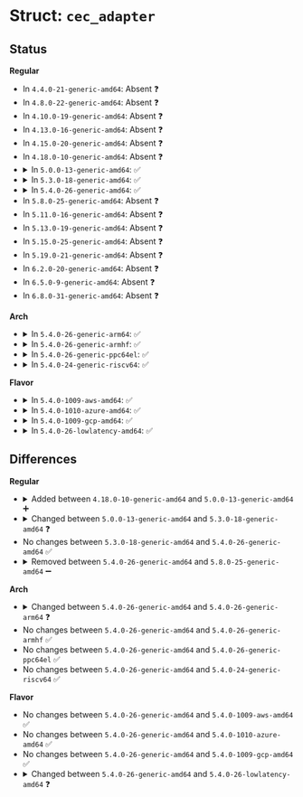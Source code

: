 # Struct: <code>cec_adapter</code>

## Status
<b>Regular</b>
<ul>
<li>
In <code>4.4.0-21-generic-amd64</code>: Absent ❓
</li>
<li>
In <code>4.8.0-22-generic-amd64</code>: Absent ❓
</li>
<li>
In <code>4.10.0-19-generic-amd64</code>: Absent ❓
</li>
<li>
In <code>4.13.0-16-generic-amd64</code>: Absent ❓
</li>
<li>
In <code>4.15.0-20-generic-amd64</code>: Absent ❓
</li>
<li>
In <code>4.18.0-10-generic-amd64</code>: Absent ❓
</li>
<li>
<details>
<summary>In <code>5.0.0-13-generic-amd64</code>: ✅</summary>

```c
struct cec_adapter {
    struct module * owner;
    char[32] name;
    struct cec_devnode devnode;
    struct mutex lock;
    struct rc_dev * rc;
    struct list_head transmit_queue;
    unsigned int transmit_queue_sz;
    struct list_head wait_queue;
    struct cec_data * transmitting;
    bool transmit_in_progress;
    struct task_struct * kthread_config;
    struct completion config_completion;
    struct task_struct * kthread;
    wait_queue_head_t kthread_waitq;
    wait_queue_head_t waitq;
    const struct cec_adap_ops * ops;
    void * priv;
    u32 capabilities;
    u8 available_log_addrs;
    u16 phys_addr;
    bool needs_hpd;
    bool is_configuring;
    bool is_configured;
    bool cec_pin_is_high;
    u8 last_initiator;
    u32 monitor_all_cnt;
    u32 monitor_pin_cnt;
    u32 follower_cnt;
    struct cec_fh * cec_follower;
    struct cec_fh * cec_initiator;
    bool passthrough;
    struct cec_log_addrs log_addrs;
    u32 tx_timeouts;
    struct cec_notifier * notifier;
    struct dentry * cec_dir;
    struct dentry * status_file;
    struct dentry * error_inj_file;
    u16[15] phys_addrs;
    u32 sequence;
    char[32] input_phys;
}
```
</details>
</li>
<li>
<details>
<summary>In <code>5.3.0-18-generic-amd64</code>: ✅</summary>

```c
struct cec_adapter {
    struct module * owner;
    char[32] name;
    struct cec_devnode devnode;
    struct mutex lock;
    struct rc_dev * rc;
    struct list_head transmit_queue;
    unsigned int transmit_queue_sz;
    struct list_head wait_queue;
    struct cec_data * transmitting;
    bool transmit_in_progress;
    struct task_struct * kthread_config;
    struct completion config_completion;
    struct task_struct * kthread;
    wait_queue_head_t kthread_waitq;
    wait_queue_head_t waitq;
    const struct cec_adap_ops * ops;
    void * priv;
    u32 capabilities;
    u8 available_log_addrs;
    u16 phys_addr;
    bool needs_hpd;
    bool is_configuring;
    bool is_configured;
    bool cec_pin_is_high;
    u8 last_initiator;
    u32 monitor_all_cnt;
    u32 monitor_pin_cnt;
    u32 follower_cnt;
    struct cec_fh * cec_follower;
    struct cec_fh * cec_initiator;
    bool passthrough;
    struct cec_log_addrs log_addrs;
    struct cec_connector_info conn_info;
    u32 tx_timeouts;
    struct cec_notifier * notifier;
    struct dentry * cec_dir;
    struct dentry * status_file;
    struct dentry * error_inj_file;
    u16[15] phys_addrs;
    u32 sequence;
    char[32] input_phys;
}
```
</details>
</li>
<li>
<details>
<summary>In <code>5.4.0-26-generic-amd64</code>: ✅</summary>

```c
struct cec_adapter {
    struct module * owner;
    char[32] name;
    struct cec_devnode devnode;
    struct mutex lock;
    struct rc_dev * rc;
    struct list_head transmit_queue;
    unsigned int transmit_queue_sz;
    struct list_head wait_queue;
    struct cec_data * transmitting;
    bool transmit_in_progress;
    struct task_struct * kthread_config;
    struct completion config_completion;
    struct task_struct * kthread;
    wait_queue_head_t kthread_waitq;
    wait_queue_head_t waitq;
    const struct cec_adap_ops * ops;
    void * priv;
    u32 capabilities;
    u8 available_log_addrs;
    u16 phys_addr;
    bool needs_hpd;
    bool is_configuring;
    bool is_configured;
    bool cec_pin_is_high;
    u8 last_initiator;
    u32 monitor_all_cnt;
    u32 monitor_pin_cnt;
    u32 follower_cnt;
    struct cec_fh * cec_follower;
    struct cec_fh * cec_initiator;
    bool passthrough;
    struct cec_log_addrs log_addrs;
    struct cec_connector_info conn_info;
    u32 tx_timeouts;
    struct cec_notifier * notifier;
    struct dentry * cec_dir;
    struct dentry * status_file;
    struct dentry * error_inj_file;
    u16[15] phys_addrs;
    u32 sequence;
    char[32] input_phys;
}
```
</details>
</li>
<li>
In <code>5.8.0-25-generic-amd64</code>: Absent ❓
</li>
<li>
In <code>5.11.0-16-generic-amd64</code>: Absent ❓
</li>
<li>
In <code>5.13.0-19-generic-amd64</code>: Absent ❓
</li>
<li>
In <code>5.15.0-25-generic-amd64</code>: Absent ❓
</li>
<li>
In <code>5.19.0-21-generic-amd64</code>: Absent ❓
</li>
<li>
In <code>6.2.0-20-generic-amd64</code>: Absent ❓
</li>
<li>
In <code>6.5.0-9-generic-amd64</code>: Absent ❓
</li>
<li>
In <code>6.8.0-31-generic-amd64</code>: Absent ❓
</li>
</ul>
<b>Arch</b>
<ul>
<li>
<details>
<summary>In <code>5.4.0-26-generic-arm64</code>: ✅</summary>

```c
struct cec_adapter {
    struct module * owner;
    char[32] name;
    struct cec_devnode devnode;
    struct mutex lock;
    struct rc_dev * rc;
    struct list_head transmit_queue;
    unsigned int transmit_queue_sz;
    struct list_head wait_queue;
    struct cec_data * transmitting;
    bool transmit_in_progress;
    struct task_struct * kthread_config;
    struct completion config_completion;
    struct task_struct * kthread;
    wait_queue_head_t kthread_waitq;
    wait_queue_head_t waitq;
    const struct cec_adap_ops * ops;
    void * priv;
    u32 capabilities;
    u8 available_log_addrs;
    u16 phys_addr;
    bool needs_hpd;
    bool is_configuring;
    bool is_configured;
    bool cec_pin_is_high;
    u8 last_initiator;
    u32 monitor_all_cnt;
    u32 monitor_pin_cnt;
    u32 follower_cnt;
    struct cec_fh * cec_follower;
    struct cec_fh * cec_initiator;
    bool passthrough;
    struct cec_log_addrs log_addrs;
    struct cec_connector_info conn_info;
    u32 tx_timeouts;
    struct cec_notifier * notifier;
    struct cec_pin * pin;
    struct dentry * cec_dir;
    struct dentry * status_file;
    struct dentry * error_inj_file;
    u16[15] phys_addrs;
    u32 sequence;
    char[32] input_phys;
}
```
</details>
</li>
<li>
<details>
<summary>In <code>5.4.0-26-generic-armhf</code>: ✅</summary>

```c
struct cec_adapter {
    struct module * owner;
    char[32] name;
    struct cec_devnode devnode;
    struct mutex lock;
    struct rc_dev * rc;
    struct list_head transmit_queue;
    unsigned int transmit_queue_sz;
    struct list_head wait_queue;
    struct cec_data * transmitting;
    bool transmit_in_progress;
    struct task_struct * kthread_config;
    struct completion config_completion;
    struct task_struct * kthread;
    wait_queue_head_t kthread_waitq;
    wait_queue_head_t waitq;
    const struct cec_adap_ops * ops;
    void * priv;
    u32 capabilities;
    u8 available_log_addrs;
    u16 phys_addr;
    bool needs_hpd;
    bool is_configuring;
    bool is_configured;
    bool cec_pin_is_high;
    u8 last_initiator;
    u32 monitor_all_cnt;
    u32 monitor_pin_cnt;
    u32 follower_cnt;
    struct cec_fh * cec_follower;
    struct cec_fh * cec_initiator;
    bool passthrough;
    struct cec_log_addrs log_addrs;
    struct cec_connector_info conn_info;
    u32 tx_timeouts;
    struct cec_notifier * notifier;
    struct dentry * cec_dir;
    struct dentry * status_file;
    struct dentry * error_inj_file;
    u16[15] phys_addrs;
    u32 sequence;
    char[32] input_phys;
}
```
</details>
</li>
<li>
<details>
<summary>In <code>5.4.0-26-generic-ppc64el</code>: ✅</summary>

```c
struct cec_adapter {
    struct module * owner;
    char[32] name;
    struct cec_devnode devnode;
    struct mutex lock;
    struct rc_dev * rc;
    struct list_head transmit_queue;
    unsigned int transmit_queue_sz;
    struct list_head wait_queue;
    struct cec_data * transmitting;
    bool transmit_in_progress;
    struct task_struct * kthread_config;
    struct completion config_completion;
    struct task_struct * kthread;
    wait_queue_head_t kthread_waitq;
    wait_queue_head_t waitq;
    const struct cec_adap_ops * ops;
    void * priv;
    u32 capabilities;
    u8 available_log_addrs;
    u16 phys_addr;
    bool needs_hpd;
    bool is_configuring;
    bool is_configured;
    bool cec_pin_is_high;
    u8 last_initiator;
    u32 monitor_all_cnt;
    u32 monitor_pin_cnt;
    u32 follower_cnt;
    struct cec_fh * cec_follower;
    struct cec_fh * cec_initiator;
    bool passthrough;
    struct cec_log_addrs log_addrs;
    struct cec_connector_info conn_info;
    u32 tx_timeouts;
    struct cec_notifier * notifier;
    struct dentry * cec_dir;
    struct dentry * status_file;
    struct dentry * error_inj_file;
    u16[15] phys_addrs;
    u32 sequence;
    char[32] input_phys;
}
```
</details>
</li>
<li>
<details>
<summary>In <code>5.4.0-24-generic-riscv64</code>: ✅</summary>

```c
struct cec_adapter {
    struct module * owner;
    char[32] name;
    struct cec_devnode devnode;
    struct mutex lock;
    struct rc_dev * rc;
    struct list_head transmit_queue;
    unsigned int transmit_queue_sz;
    struct list_head wait_queue;
    struct cec_data * transmitting;
    bool transmit_in_progress;
    struct task_struct * kthread_config;
    struct completion config_completion;
    struct task_struct * kthread;
    wait_queue_head_t kthread_waitq;
    wait_queue_head_t waitq;
    const struct cec_adap_ops * ops;
    void * priv;
    u32 capabilities;
    u8 available_log_addrs;
    u16 phys_addr;
    bool needs_hpd;
    bool is_configuring;
    bool is_configured;
    bool cec_pin_is_high;
    u8 last_initiator;
    u32 monitor_all_cnt;
    u32 monitor_pin_cnt;
    u32 follower_cnt;
    struct cec_fh * cec_follower;
    struct cec_fh * cec_initiator;
    bool passthrough;
    struct cec_log_addrs log_addrs;
    struct cec_connector_info conn_info;
    u32 tx_timeouts;
    struct cec_notifier * notifier;
    struct dentry * cec_dir;
    struct dentry * status_file;
    struct dentry * error_inj_file;
    u16[15] phys_addrs;
    u32 sequence;
    char[32] input_phys;
}
```
</details>
</li>
</ul>
<b>Flavor</b>
<ul>
<li>
<details>
<summary>In <code>5.4.0-1009-aws-amd64</code>: ✅</summary>

```c
struct cec_adapter {
    struct module * owner;
    char[32] name;
    struct cec_devnode devnode;
    struct mutex lock;
    struct rc_dev * rc;
    struct list_head transmit_queue;
    unsigned int transmit_queue_sz;
    struct list_head wait_queue;
    struct cec_data * transmitting;
    bool transmit_in_progress;
    struct task_struct * kthread_config;
    struct completion config_completion;
    struct task_struct * kthread;
    wait_queue_head_t kthread_waitq;
    wait_queue_head_t waitq;
    const struct cec_adap_ops * ops;
    void * priv;
    u32 capabilities;
    u8 available_log_addrs;
    u16 phys_addr;
    bool needs_hpd;
    bool is_configuring;
    bool is_configured;
    bool cec_pin_is_high;
    u8 last_initiator;
    u32 monitor_all_cnt;
    u32 monitor_pin_cnt;
    u32 follower_cnt;
    struct cec_fh * cec_follower;
    struct cec_fh * cec_initiator;
    bool passthrough;
    struct cec_log_addrs log_addrs;
    struct cec_connector_info conn_info;
    u32 tx_timeouts;
    struct cec_notifier * notifier;
    struct dentry * cec_dir;
    struct dentry * status_file;
    struct dentry * error_inj_file;
    u16[15] phys_addrs;
    u32 sequence;
    char[32] input_phys;
}
```
</details>
</li>
<li>
<details>
<summary>In <code>5.4.0-1010-azure-amd64</code>: ✅</summary>

```c
struct cec_adapter {
    struct module * owner;
    char[32] name;
    struct cec_devnode devnode;
    struct mutex lock;
    struct rc_dev * rc;
    struct list_head transmit_queue;
    unsigned int transmit_queue_sz;
    struct list_head wait_queue;
    struct cec_data * transmitting;
    bool transmit_in_progress;
    struct task_struct * kthread_config;
    struct completion config_completion;
    struct task_struct * kthread;
    wait_queue_head_t kthread_waitq;
    wait_queue_head_t waitq;
    const struct cec_adap_ops * ops;
    void * priv;
    u32 capabilities;
    u8 available_log_addrs;
    u16 phys_addr;
    bool needs_hpd;
    bool is_configuring;
    bool is_configured;
    bool cec_pin_is_high;
    u8 last_initiator;
    u32 monitor_all_cnt;
    u32 monitor_pin_cnt;
    u32 follower_cnt;
    struct cec_fh * cec_follower;
    struct cec_fh * cec_initiator;
    bool passthrough;
    struct cec_log_addrs log_addrs;
    struct cec_connector_info conn_info;
    u32 tx_timeouts;
    struct cec_notifier * notifier;
    struct dentry * cec_dir;
    struct dentry * status_file;
    struct dentry * error_inj_file;
    u16[15] phys_addrs;
    u32 sequence;
    char[32] input_phys;
}
```
</details>
</li>
<li>
<details>
<summary>In <code>5.4.0-1009-gcp-amd64</code>: ✅</summary>

```c
struct cec_adapter {
    struct module * owner;
    char[32] name;
    struct cec_devnode devnode;
    struct mutex lock;
    struct rc_dev * rc;
    struct list_head transmit_queue;
    unsigned int transmit_queue_sz;
    struct list_head wait_queue;
    struct cec_data * transmitting;
    bool transmit_in_progress;
    struct task_struct * kthread_config;
    struct completion config_completion;
    struct task_struct * kthread;
    wait_queue_head_t kthread_waitq;
    wait_queue_head_t waitq;
    const struct cec_adap_ops * ops;
    void * priv;
    u32 capabilities;
    u8 available_log_addrs;
    u16 phys_addr;
    bool needs_hpd;
    bool is_configuring;
    bool is_configured;
    bool cec_pin_is_high;
    u8 last_initiator;
    u32 monitor_all_cnt;
    u32 monitor_pin_cnt;
    u32 follower_cnt;
    struct cec_fh * cec_follower;
    struct cec_fh * cec_initiator;
    bool passthrough;
    struct cec_log_addrs log_addrs;
    struct cec_connector_info conn_info;
    u32 tx_timeouts;
    struct cec_notifier * notifier;
    struct dentry * cec_dir;
    struct dentry * status_file;
    struct dentry * error_inj_file;
    u16[15] phys_addrs;
    u32 sequence;
    char[32] input_phys;
}
```
</details>
</li>
<li>
<details>
<summary>In <code>5.4.0-26-lowlatency-amd64</code>: ✅</summary>

```c
struct cec_adapter {
    struct module * owner;
    char[32] name;
    struct cec_devnode devnode;
    struct mutex lock;
    struct rc_dev * rc;
    struct list_head transmit_queue;
    unsigned int transmit_queue_sz;
    struct list_head wait_queue;
    struct cec_data * transmitting;
    bool transmit_in_progress;
    struct task_struct * kthread_config;
    struct completion config_completion;
    struct task_struct * kthread;
    wait_queue_head_t kthread_waitq;
    wait_queue_head_t waitq;
    const struct cec_adap_ops * ops;
    void * priv;
    u32 capabilities;
    u8 available_log_addrs;
    u16 phys_addr;
    bool needs_hpd;
    bool is_configuring;
    bool is_configured;
    bool cec_pin_is_high;
    u8 last_initiator;
    u32 monitor_all_cnt;
    u32 monitor_pin_cnt;
    u32 follower_cnt;
    struct cec_fh * cec_follower;
    struct cec_fh * cec_initiator;
    bool passthrough;
    struct cec_log_addrs log_addrs;
    struct cec_connector_info conn_info;
    u32 tx_timeouts;
    struct cec_notifier * notifier;
    struct cec_pin * pin;
    struct dentry * cec_dir;
    struct dentry * status_file;
    struct dentry * error_inj_file;
    u16[15] phys_addrs;
    u32 sequence;
    char[32] input_phys;
}
```
</details>
</li>
</ul>

## Differences
<b>Regular</b>
<ul>
<li>
<details>
<summary>Added between <code>4.18.0-10-generic-amd64</code> and <code>5.0.0-13-generic-amd64</code> ➕</summary>

```c
struct cec_adapter {
    struct module * owner;
    char[32] name;
    struct cec_devnode devnode;
    struct mutex lock;
    struct rc_dev * rc;
    struct list_head transmit_queue;
    unsigned int transmit_queue_sz;
    struct list_head wait_queue;
    struct cec_data * transmitting;
    bool transmit_in_progress;
    struct task_struct * kthread_config;
    struct completion config_completion;
    struct task_struct * kthread;
    wait_queue_head_t kthread_waitq;
    wait_queue_head_t waitq;
    const struct cec_adap_ops * ops;
    void * priv;
    u32 capabilities;
    u8 available_log_addrs;
    u16 phys_addr;
    bool needs_hpd;
    bool is_configuring;
    bool is_configured;
    bool cec_pin_is_high;
    u8 last_initiator;
    u32 monitor_all_cnt;
    u32 monitor_pin_cnt;
    u32 follower_cnt;
    struct cec_fh * cec_follower;
    struct cec_fh * cec_initiator;
    bool passthrough;
    struct cec_log_addrs log_addrs;
    u32 tx_timeouts;
    struct cec_notifier * notifier;
    struct dentry * cec_dir;
    struct dentry * status_file;
    struct dentry * error_inj_file;
    u16[15] phys_addrs;
    u32 sequence;
    char[32] input_phys;
}
```
</details>
</li>
<li>
<details>
<summary>Changed between <code>5.0.0-13-generic-amd64</code> and <code>5.3.0-18-generic-amd64</code> ❓</summary>
<ul>
<li>
<b>Field added. </b>
<code>struct cec_connector_info conn_info</code>
</li>
</ul>
</details>
</li>
<li>
No changes between <code>5.3.0-18-generic-amd64</code> and <code>5.4.0-26-generic-amd64</code> ✅
</li>
<li>
<details>
<summary>Removed between <code>5.4.0-26-generic-amd64</code> and <code>5.8.0-25-generic-amd64</code> ➖</summary>

```c
struct cec_adapter {
    struct module * owner;
    char[32] name;
    struct cec_devnode devnode;
    struct mutex lock;
    struct rc_dev * rc;
    struct list_head transmit_queue;
    unsigned int transmit_queue_sz;
    struct list_head wait_queue;
    struct cec_data * transmitting;
    bool transmit_in_progress;
    struct task_struct * kthread_config;
    struct completion config_completion;
    struct task_struct * kthread;
    wait_queue_head_t kthread_waitq;
    wait_queue_head_t waitq;
    const struct cec_adap_ops * ops;
    void * priv;
    u32 capabilities;
    u8 available_log_addrs;
    u16 phys_addr;
    bool needs_hpd;
    bool is_configuring;
    bool is_configured;
    bool cec_pin_is_high;
    u8 last_initiator;
    u32 monitor_all_cnt;
    u32 monitor_pin_cnt;
    u32 follower_cnt;
    struct cec_fh * cec_follower;
    struct cec_fh * cec_initiator;
    bool passthrough;
    struct cec_log_addrs log_addrs;
    struct cec_connector_info conn_info;
    u32 tx_timeouts;
    struct cec_notifier * notifier;
    struct dentry * cec_dir;
    struct dentry * status_file;
    struct dentry * error_inj_file;
    u16[15] phys_addrs;
    u32 sequence;
    char[32] input_phys;
}
```
</details>
</li>
</ul>
<b>Arch</b>
<ul>
<li>
<details>
<summary>Changed between <code>5.4.0-26-generic-amd64</code> and <code>5.4.0-26-generic-arm64</code> ❓</summary>
<ul>
<li>
<b>Field added. </b>
<code>struct cec_pin * pin</code>
</li>
</ul>
</details>
</li>
<li>
No changes between <code>5.4.0-26-generic-amd64</code> and <code>5.4.0-26-generic-armhf</code> ✅
</li>
<li>
No changes between <code>5.4.0-26-generic-amd64</code> and <code>5.4.0-26-generic-ppc64el</code> ✅
</li>
<li>
No changes between <code>5.4.0-26-generic-amd64</code> and <code>5.4.0-24-generic-riscv64</code> ✅
</li>
</ul>
<b>Flavor</b>
<ul>
<li>
No changes between <code>5.4.0-26-generic-amd64</code> and <code>5.4.0-1009-aws-amd64</code> ✅
</li>
<li>
No changes between <code>5.4.0-26-generic-amd64</code> and <code>5.4.0-1010-azure-amd64</code> ✅
</li>
<li>
No changes between <code>5.4.0-26-generic-amd64</code> and <code>5.4.0-1009-gcp-amd64</code> ✅
</li>
<li>
<details>
<summary>Changed between <code>5.4.0-26-generic-amd64</code> and <code>5.4.0-26-lowlatency-amd64</code> ❓</summary>
<ul>
<li>
<b>Field added. </b>
<code>struct cec_pin * pin</code>
</li>
</ul>
</details>
</li>
</ul>
